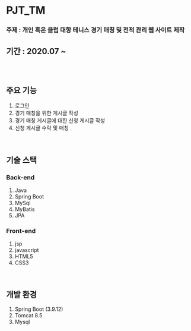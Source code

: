# PJT_TM
<p>
<h3>주제 : 개인 혹은 클럽 대항 테니스 경기 매칭 및 전적 관리 웹 사이트 제작</h3>
<h2>기간 : 2020.07 ~ 
</p>

<br/>

## 주요 기능<br/>
1. 로그인<br/>
2. 경기 매칭을 위한 게시글 작성<br/>
3. 경기 매칭 게시글에 대한 신청 게시글 작성<br/>
4. 신청 게시글 수락 및 매칭<br/>

<br/>

## 기술 스택
### Back-end
1. Java
2. Spring Boot
3. MySql
4. MyBatis
5. JPA

### Front-end
1. jsp
2. javascript
3. HTML5
4. CSS3

<br/>

## 개발 환경
1. Spring Boot (3.9.12)
2. Tomcat 8.5
3. Mysql
